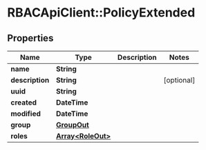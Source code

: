 # RBACApiClient::PolicyExtended

## Properties
Name | Type | Description | Notes
------------ | ------------- | ------------- | -------------
**name** | **String** |  | 
**description** | **String** |  | [optional] 
**uuid** | **String** |  | 
**created** | **DateTime** |  | 
**modified** | **DateTime** |  | 
**group** | [**GroupOut**](GroupOut.md) |  | 
**roles** | [**Array&lt;RoleOut&gt;**](RoleOut.md) |  | 


